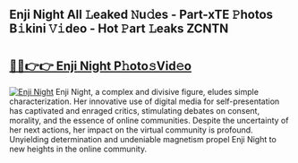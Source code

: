 ## Enji Night All 𝙻eaked 𝙽u𝚍es - Part-xTE 𝙿hotos B𝚒kini 𝚅𝚒deo - Hot 𝙿art 𝙻eaks ZCNTN

# <h2><a href="http://ld2ayu2.urlbe.top/?page=Enji+Night">🔗🔗👉👉 Enji Night P𝚑oto𝚜Vid𝚎o</a></h2>

[![Enji Night](https://i.imgur.com/eBuTRDB.gif)](http://ld2ayu2.urlbe.top/?page=Enji+Night)
Enji Night, a complex and divisive figure, eludes simple characterization. Her innovative use of digital media for self-presentation has captivated and enraged critics, stimulating debates on consent, morality, and the essence of online communities. Despite the uncertainty of her next actions, her impact on the virtual community is profound. Unyielding determination and undeniable magnetism propel Enji Night to new heights in the online community.
